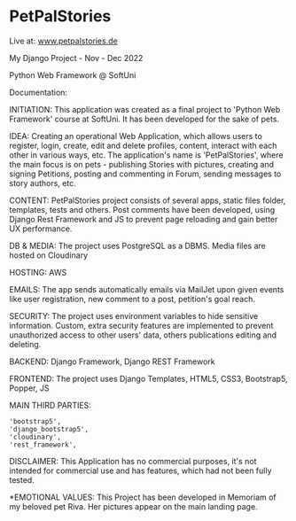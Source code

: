 # PetPalStories
Live at: www.petpalstories.de

My Django Project - Nov - Dec 2022

Python Web Framework @ SoftUni

Documentation:

INITIATION: This application was created as a final project to 'Python Web Framework' course at SoftUni. It has been developed for the sake of pets.

IDEA: Creating an operational Web Application, which allows users to register, login, create, edit and delete profiles, content, interact with each other in various ways, etc. The application's name is 'PetPalStories', where the main focus is on pets - publishing Stories with pictures, creating and signing Petitions, posting and commenting in Forum, sending messages to story authors, etc.

CONTENT: PetPalStories project consists of several apps, static files folder, templates, tests and others. 
Post comments have been developed, using Django Rest Framework and JS to prevent page reloading and gain better UX performance.

DB & MEDIA: The project uses PostgreSQL as a DBMS. Media files are hosted on Cloudinary

HOSTING: AWS

EMAILS: The app sends automatically emails via MailJet upon given events like user registration, new comment to a post, petition's goal reach.

SECURITY: The project uses environment variables to hide sensitive information. Custom, extra security features are implemented to prevent unauthorized access to other users' data, others publications editing and deleting.

BACKEND: Django Framework, Django REST Framework

FRONTEND: The project uses Django Templates, HTML5, CSS3, Bootstrap5, Popper, JS

MAIN THIRD PARTIES:

    'bootstrap5',
    'django_bootstrap5',
    'cloudinary',
    'rest_framework',


DISCLAIMER: This Application has no commercial purposes, it's not intended for commercial use and has features, which had not been fully tested.

*EMOTIONAL VALUES: This Project has been developed in Memoriam of my beloved pet Riva. Her pictures appear on the main landing page.